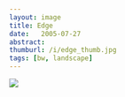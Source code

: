```yaml
---
layout: image
title: Edge
date:   2005-07-27
abstract: 
thumburl: /i/edge_thumb.jpg
tags: [bw, landscape]
---
```

![]({{site.url}}/i/edge.jpg)

